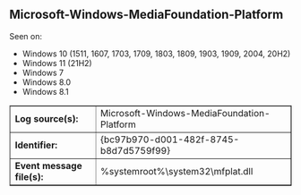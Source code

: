 ## Microsoft-Windows-MediaFoundation-Platform

Seen on:
* Windows 10 (1511, 1607, 1703, 1709, 1803, 1809, 1903, 1909, 2004, 20H2)
* Windows 11 (21H2)
* Windows 7
* Windows 8.0
* Windows 8.1

<table border="1" class="docutils">
  <tbody>
    <tr>
      <td><b>Log source(s):</b></td>
      <td>Microsoft-Windows-MediaFoundation-Platform</td>
    </tr>
    <tr>
      <td><b>Identifier:</b></td>
      <td>{bc97b970-d001-482f-8745-b8d7d5759f99}</td>
    </tr>
    <tr>
      <td><b>Event message file(s):</b></td>
      <td>%systemroot%\system32\mfplat.dll</td>
    </tr>
  </tbody>
</table>

&nbsp;

